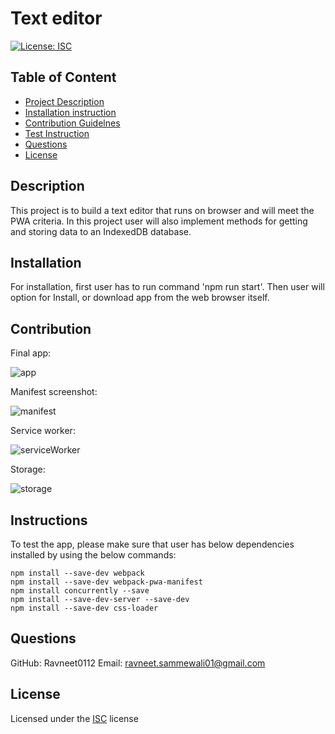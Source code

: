 
# Text editor

[![License: ISC](https://img.shields.io/badge/License-ISC-blue.svg)](https://opensource.org/licenses/ISC)

## Table of Content
- [Project Description](#Description)
- [Installation instruction](#Installation)
- [Contribution Guidelnes](#Contribution)
- [Test Instruction](#Instruction)
- [Questions](#Questions)
- [License](#License)

## Description
This project is to build a text editor that runs on browser and will meet the PWA criteria. In this project user will also implement methods for getting and storing data to an IndexedDB database.

## Installation
For installation, first user has to run command 'npm run start'. Then user will option for Install, or download app from the web browser itself.
    
   
## Contribution

Final app:

![app](https://user-images.githubusercontent.com/101073782/223266291-250b19ba-fa9a-4357-a697-3543a8e32321.png)

Manifest screenshot:

![manifest](https://user-images.githubusercontent.com/101073782/223267928-f9d4bf0a-5881-423b-bbb5-73a3fba2a3bc.png)

Service worker:

![serviceWorker](https://user-images.githubusercontent.com/101073782/223268000-6511581c-95e7-47c8-a3a8-3e8475fc36cf.png)

Storage:

![storage](https://user-images.githubusercontent.com/101073782/223268039-72ae00d7-23e9-4cde-b3fb-a4eb5a1c4185.png)


## Instructions
To test the app, please make sure that user has below dependencies installed by using the below commands: 

    npm install --save-dev webpack
    npm install --save-dev webpack-pwa-manifest
    npm install concurrently --save
    npm install --save-dev-server --save-dev
    npm install --save-dev css-loader
   

## Questions

GitHub: Ravneet0112
Email: ravneet.sammewali01@gmail.com

## License
Licensed under the [ISC](https://choosealicense.com/licenses/isc/) license
    
